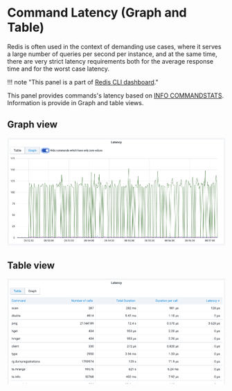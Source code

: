 # Command Latency (Graph and Table)

Redis is often used in the context of demanding use cases, where it serves a large number of queries per second per instance, and at the same time, there are very strict latency requirements both for the average response time and for the worst case latency.

!!! note "This panel is a part of [Redis CLI dashboard](dashboards.md)."

This panel provides commands's latency based on [INFO COMMANDSTATS](../redis-datasource/redis/INFO.md). Information is provide in Graph and table views.

## Graph view

![Latency-Graph](https://raw.githubusercontent.com/RedisGrafana/grafana-redis-app/master/src/img/redis-latency-panel-graph.png)

## Table view

![Latency-Table](https://raw.githubusercontent.com/RedisGrafana/grafana-redis-app/master/src/img/redis-latency-panel-table.png)
